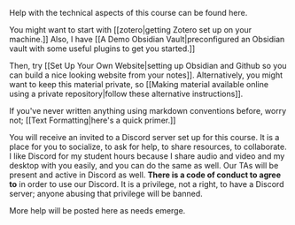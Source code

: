 Help with the technical aspects of this course can be found here.

You might want to start with [[zotero|getting Zotero set up on your machine.]] Also, I have [[A Demo Obsidian Vault|preconfigured an Obsidian vault with some useful plugins to get you started.]]

Then, try [[Set Up Your Own Website|setting up Obsidian and Github so you can build a nice looking website from your notes]]. Alternatively, you might want to keep this material private, so [[Making material available online using a private repository|follow these alternative instructions]].

If you've never written anything using markdown conventions before, worry not; [[Text Formatting|here's a quick primer.]]

You will receive an invited to a Discord server set up for this course. It is a place for you to socialize, to ask for help, to share resources, to collaborate. I like Discord for my student hours because I share audio and video and my desktop with you easily, and you can do the same as well. Our TAs will be present and active in Discord as well. **There is a code of conduct to agree to** in order to use our Discord. It is a privilege, not a right, to have a Discord server; anyone abusing that privilege will be banned.

More help will be posted here as needs emerge.
